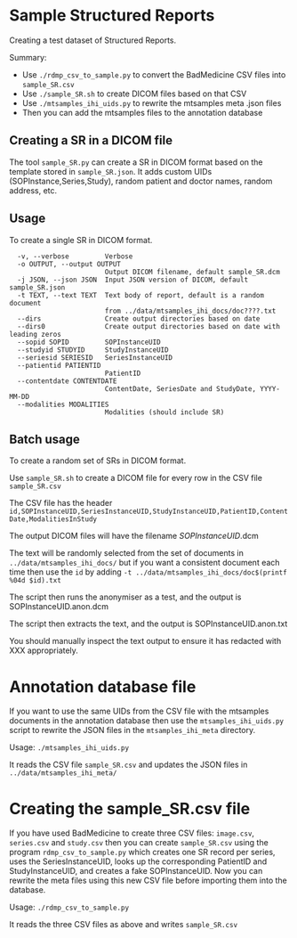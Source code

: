 # Sample Structured Reports

Creating a test dataset of Structured Reports.

Summary:

* Use `./rdmp_csv_to_sample.py` to convert the BadMedicine CSV files into `sample_SR.csv`
* Use `./sample_SR.sh` to create DICOM files based on that CSV
* Use `./mtsamples_ihi_uids.py` to rewrite the mtsamples meta .json files
* Then you can add the mtsamples files to the annotation database

## Creating a SR in a DICOM file

The tool `sample_SR.py` can create a SR in DICOM format based on the template
stored in `sample_SR.json`. It adds custom UIDs (SOPInstance,Series,Study),
random patient and doctor names, random address, etc.

## Usage

To create a single SR in DICOM format.

```
  -v, --verbose         Verbose
  -o OUTPUT, --output OUTPUT
                        Output DICOM filename, default sample_SR.dcm
  -j JSON, --json JSON  Input JSON version of DICOM, default sample_SR.json
  -t TEXT, --text TEXT  Text body of report, default is a random document
                        from ../data/mtsamples_ihi_docs/doc????.txt
  --dirs                Create output directories based on date
  --dirs0               Create output directories based on date with leading zeros
  --sopid SOPID         SOPInstanceUID
  --studyid STUDYID     StudyInstanceUID
  --seriesid SERIESID   SeriesInstanceUID
  --patientid PATIENTID
                        PatientID
  --contentdate CONTENTDATE
                        ContentDate, SeriesDate and StudyDate, YYYY-MM-DD
  --modalities MODALITIES
                        Modalities (should include SR)
```

## Batch usage

To create a random set of SRs in DICOM format.

Use `sample_SR.sh` to create a DICOM file for every row in the
CSV file `sample_SR.csv`

The CSV file has the header
`id,SOPInstanceUID,SeriesInstanceUID,StudyInstanceUID,PatientID,ContentDate,ModalitiesInStudy`

The output DICOM files will have the filename *SOPInstanceUID*.dcm

The text will be randomly selected from the set of documents in
`../data/mtsamples_ihi_docs/` but if you want a consistent
document each time then use the `id` by adding
`-t ../data/mtsamples_ihi_docs/doc$(printf %04d $id).txt`

The script then runs the anonymiser as a test, and the output is
SOPInstanceUID.anon.dcm

The script then extracts the text, and the output is
SOPInstanceUID.anon.txt

You should manually inspect the text output to ensure it has
redacted with XXX appropriately.

# Annotation database file

If you want to use the same UIDs from the CSV file with the
mtsamples documents in the annotation database then use the
`mtsamples_ihi_uids.py` script to rewrite the JSON files in the
`mtsamples_ihi_meta` directory.

Usage: `./mtsamples_ihi_uids.py`

It reads the CSV file `sample_SR.csv`
and updates the JSON files in `../data/mtsamples_ihi_meta/`

# Creating the sample_SR.csv file

If you have used BadMedicine to create three CSV files:
`image.csv`, `series.csv` and `study.csv` then you can create
`sample_SR.csv` using the program `rdmp_csv_to_sample.py`
which creates one SR record per series, uses the SeriesInstanceUID,
looks up the corresponding PatientID and StudyInstanceUID, and
creates a fake SOPInstanceUID. Now you can rewrite the meta files
using this new CSV file before importing them into the database.

Usage: `./rdmp_csv_to_sample.py`

It reads the three CSV files as above and writes `sample_SR.csv`
